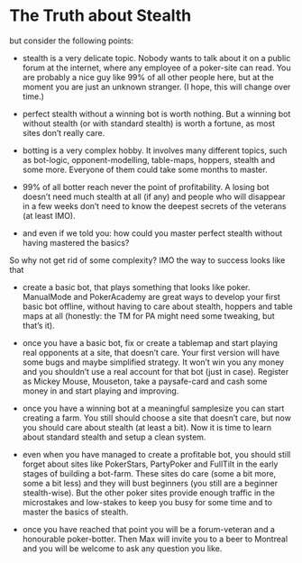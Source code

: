# The Truth about Stealth

but consider the following points:

- stealth is a very delicate topic. Nobody wants to talk about it on a
  public forum at the internet, where any employee of a poker-site can
  read. You are probably a nice guy like 99% of all other people here,
  but at the moment you are just an unknown stranger. (I hope, this will
  change over time.)

- perfect stealth without a winning bot is worth nothing. But a winning
  bot without stealth (or with standard stealth) is worth a fortune, as
  most sites don’t really care.

- botting is a very complex hobby. It involves many different topics,
  such as bot-logic, opponent-modelling, table-maps, hoppers, stealth
  and some more. Everyone of them could take some months to master.

- 99% of all botter reach never the point of profitability. A losing bot
  doesn’t need much stealth at all (if any) and people who will
  disappear in a few weeks don’t need to know the deepest secrets of the
  veterans (at least IMO).

- and even if we told you: how could you master perfect stealth without
  having mastered the basics?

So why not get rid of some complexity? IMO the way to success looks like
that

- create a basic bot, that plays something that looks like poker.
  ManualMode and PokerAcademy are great ways to develop your first basic
  bot offline, without having to care about stealth, hoppers and table
  maps at all (honestly: the TM for PA might need some tweaking, but
  that’s it).

- once you have a basic bot, fix or create a tablemap and start playing
  real opponents at a site, that doesn’t care. Your first version will
  have some bugs and maybe simplified strategy. It won’t win you any
  money and you shouldn’t use a real account for that bot (just in
  case). Register as Mickey Mouse, Mouseton, take a paysafe-card and
  cash some money in and start playing and improving.

- once you have a winning bot at a meaningful samplesize you can start
  creating a farm. You still should choose a site that doesn’t care, but
  now you should care about stealth (at least a bit). Now it is time to
  learn about standard stealth and setup a clean system.

- even when you have managed to create a profitable bot, you should
  still forget about sites like PokerStars, PartyPoker and FullTilt in
  the early stages of building a bot-farm. These sites do care (some a
  bit more, some a bit less) and they will bust beginners (you still are
  a beginner stealth-wise). But the other poker sites provide enough
  traffic in the microstakes and low-stakes to keep you busy for some
  time and to master the basics of stealth.

- once you have reached that point you will be a forum-veteran and a
  honourable poker-botter. Then Max will invite you to a beer to
  Montreal and you will be welcome to ask any question you like.
